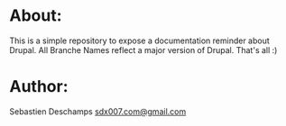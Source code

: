 # About:
This is a simple repository to expose a documentation reminder about Drupal. All Branche Names reflect a major version of Drupal.
That's all :)

# Author:
Sebastien Deschamps <sdx007.com@gmail.com>
